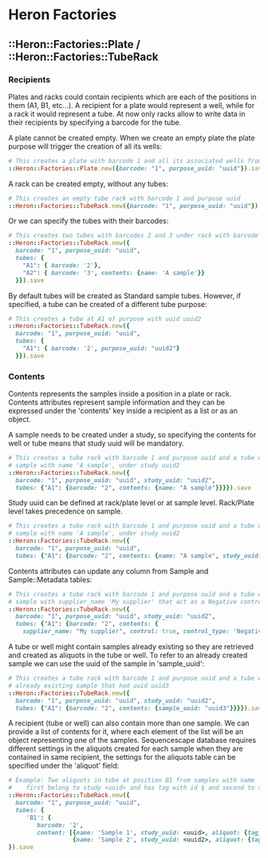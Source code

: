 # Heron Factories

## ::Heron::Factories::Plate / ::Heron::Factories::TubeRack

### Recipients

Plates and racks could contain recipients which are each of the positions in them (A1, B1, etc...).
A recipient for a plate would represent a well, while for a rack it would represent a tube. 
At now only racks allow to write data in their recipients by specifying a barcode for the tube.

A plate cannot be created empty. When we create an empty plate the plate purpose will trigger
the creation of all its wells:

```ruby
# This creates a plate with barcode 1 and all its associated wells from purpose with uuid uuid
::Heron::Factories::Plate.new({barcode: "1", purpose_uuid: "uuid"}).save
```

A rack can be created empty, without any tubes:

```ruby
# This creates an empty tube rack with barcode 1 and purpose uuid
::Heron::Factories::TubeRack.new({barcode: "1", purpose_uuid: "uuid"}).save
```

Or we can specify the tubes with their barcodes:

```ruby
# This creates two tubes with barcodes 2 and 3 under rack with barcode 1
::Heron::Factories::TubeRack.new({
  barcode: "1", purpose_uuid: "uuid",
  tubes: {
    "A1": { barcode: '2'},
    "A2": { barcode: '3', contents: {name: 'A sample'}}
  }}).save
```

By default tubes will be created as Standard sample tubes. However, if specified, a tube can be created
of a different tube purpose:

```ruby
# This creates a tube at A1 of purpose with uuid uuid2
::Heron::Factories::TubeRack.new({
  barcode: "1", purpose_uuid: "uuid",
  tubes: {
    "A1": { barcode: '2', purpose_uuid: "uuid2"}
  }}).save
```
### Contents

Contents represents the samples inside a position in a plate or rack. Contents attributes represent
sample information and they can be expressed under the 'contents' key inside a recipient as a list
or as an object.

A sample needs to be created under a study, so specifying the contents for well or tube means that 
study uuid will be mandatory.

```ruby
# This creates a tube rack with barcode 1 and purpose uuid and a tube with barcode 2 that contains a
# sample with name 'A sample', under study uuid2
::Heron::Factories::TubeRack.new({
  barcode: "1", purpose_uuid: "uuid", study_uuid: "uuid2", 
  tubes: {"A1": {barcode: "2", contents: {name: "A sample"}}}}).save
```

Study uuid can be defined at rack/plate level or at sample level. Rack/Plate level takes precedence on sample.

```ruby
# This creates a tube rack with barcode 1 and purpose uuid and a tube with barcode 2 that contains a
# sample with name 'A sample', under study uuid2
::Heron::Factories::TubeRack.new({
  barcode: "1", purpose_uuid: "uuid", 
  tubes: {"A1": {barcode: "2", contents: {name: "A sample", study_uuid: "uuid2"}}}}).save
```

Contents attributes can update any column from Sample and Sample::Metadata tables:

```ruby
# This creates a tube rack with barcode 1 and purpose uuid and a tube with barcode 2 that contains a
# sample with supplier_name 'My supplier' that act as a Negative control.
::Heron::Factories::TubeRack.new({
  barcode: "1", purpose_uuid: "uuid", study_uuid: "uuid2", 
  tubes: {"A1": {barcode: "2", contents: {
    supplier_name: "My supplier", control: true, control_type: 'Negative'}}}}).save
```

A tube or well might contain samples already existing so they are retrieved and created as aliquots in the 
tube or well. To refer to an already created sample we can use the uuid of the sample in 'sample_uuid':

```ruby
# This creates a tube rack with barcode 1 and purpose uuid and a tube with barcode 2 that contains an
# already existing sample that had uuid uuid3
::Heron::Factories::TubeRack.new({
  barcode: "1", purpose_uuid: "uuid", study_uuid: "uuid2", 
  tubes: {"A1": {barcode: "2", contents: {sample_uuid: "uuid3"}}}}).save
```

A recipient (tube or well) can also contain more than one sample. We can provide a list of contents for
it, where each element of the list will be an object representing one of the samples. Sequencescape
database requires different settings in the aliquots created for each sample when they are contained in
same recipient, the settings for the aliquots table can be specified under the 'aliquot' field:

```ruby
# Example: Two aliquots in tube at position B1 from samples with name 'Sample 1' and 'Sample 2'
#    first belong to study <uuid> and has tag with id § and second to study <uuid2> and tag id 2.
::Heron::Factories::TubeRack.new({
  barcode: "1", purpose_uuid: "uuid", 
  tubes: {
     'B1': {
        barcode: '2', 
        content: [{name: 'Sample 1', study_uuid: <uuid>, aliquot: {tag_id: 1}}, 
                  {name: 'Sample 2', study_uuid: <uuid2>, aliquot: {tag_id: 2}}] } }
}).save
```